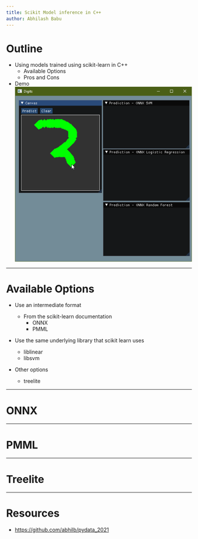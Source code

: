 ```yaml
---
title: Scikit Model inference in C++
author: Abhilash Babu
---
```


# Outline

* Using models trained using scikit-learn in C++
  * Available Options
  * Pros and Cons
* Demo
![Screenshot](../src/assets/screenshot.gif)

---

# Available Options

* Use an intermediate format
  * From the scikit-learn documentation
    * ONNX
    * PMML

* Use the same underlying library that scikit learn uses
  * liblinear
  * libsvm

* Other options
  * treelite

---

# ONNX

---

# PMML

---

# Treelite

---

# Resources
* https://github.com/abhilb/pydata_2021